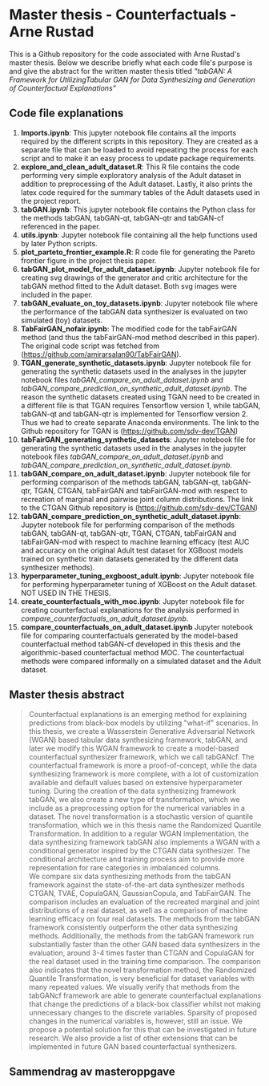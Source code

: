 # Master thesis - Counterfactuals - Arne Rustad


This is a Github repository for the code associated with Arne Rustad's master thesis. Below we describe briefly what each code file's purpose is and give the abstract for the written master thesis titled *"tabGAN: A Framework for UtilizingTabular GAN for Data Synthesizing and Generation of Counterfactual Explanations"*


## Code file explanations

1. **Imports.ipynb**: This jupyter notebook file contains all the imports required by the different scripts in this repository. They are created as a separate file that can be loaded to avoid repeating the process for each script and to make it an easy process to update package requirements.
2. **explore_and_clean_adult_dataset.R**: This R file contains the code performing very simple exploratory analysis of the Adult dataset in addition to preprocessing of the Adult dataset. Lastly, it also prints the latex code required for the summary tables of the Adult datasets used in the project report.
3. **tabGAN.ipynb**: This jupyter notebook file contains the Python class for the methods tabGAN, tabGAN-qt, tabGAN-qtr and tabGAN-cf referenced in the paper.
4. **utils.ipynb**: Jupyter notebook file containing all the help functions used by later Python scripts.
5. **plot_parteto_frontier_example.R**: R code file for generating the Pareto frontier figure in the project thesis paper.
6. **tabGAN_plot_model_for_adult_dataset.ipynb**: Jupyter notebook file for creating svg drawings of the generator and critic architecture for the tabGAN method fitted to the Adult dataset. Both svg images were included in the paper.
7. **tabGAN_evaluate_on_toy_datasets.ipynb**: Jupyter notebook file where the performance of the tabGAN data synthesizer is evaluated on two simulated (toy) datasets.
8. **TabFairGAN_nofair.ipynb**: The modified code for the tabFairGAN method (and thus the tabFairGAN-mod method described in this paper). The original code script was fetched from (https://github.com/amirarsalan90/TabFairGAN).
9. **TGAN_generate_synthetic_datasets.ipynb**: Jupyter notebook file for generating the synthetic datasets used in the analyses in the jupyter notebook files *tabGAN_compare_on_adult_dataset.ipynb* and *tabGAN_compare_prediction_on_synthetic_adult_dataset.ipynb*. The reason the synthetic datasets created using TGAN need to be created in a different file is that TGAN requires Tensorflow version 1, while tabGAN, tabGAN-qt and tabGAN-qtr is implemented for Tensorflow version 2. Thus we had to create separate Anaconda environments. The link to the Github repository for TGAN is (https://github.com/sdv-dev/TGAN)
10. **tabFairGAN_generating_synthetic_datasets**: Jupyter notebook file for generating the synthetic datasets used in the analyses in the jupyter notebook files *tabGAN_compare_on_adult_dataset.ipynb* and *tabGAN_compare_prediction_on_synthetic_adult_dataset.ipynb*.
11. **tabGAN_compare_on_adult_dataset.ipynb**: Jupyter notebook file for performing comparison of the methods tabGAN, tabGAN-qt, tabGAN-qtr, TGAN, CTGAN, tabFairGAN and tabFairGAN-mod with respect to recreation of marginal and pairwise joint column distributions. The link to the CTGAN Github repository is (https://github.com/sdv-dev/CTGAN)
12. **tabGAN_compare_prediction_on_synthetic_adult_dataset.ipynb**: Jupyter notebook file for performing comparison of the methods tabGAN, tabGAN-qt, tabGAN-qtr, TGAN, CTGAN, tabFairGAN and tabFairGAN-mod with respect to machine learning efficacy (test AUC and accuracy on the original Adult test dataset for XGBoost models trained on synthetic train datasets generated by the different data synthesizer methods).
13. **hyperparameter_tuning_exgboost_adult.ipynb**: Jupyter notebook file for performing hyperparameter tuning of XGBoost on the Adult dataset. NOT USED IN THE THESIS.
14. **create_counterfactuals_with_moc.ipynb**: Jupyter notebook file for creating counterfactual explanations for the analysis performed in *compare_counterfactuals_on_adult_dataset.ipynb*.
15. **compare_counterfactuals_on_adult_dataset.ipynb** Jupyter notebook file for comparing counterfactuals generated by the model-based counterfactual method tabGAN-cf developed in this thesis and the algorithmic-based counterfactual method MOC. The counterfactual methods were compared informally on a simulated dataset and the Adult dataset.


## Master thesis abstract

> Counterfactual explanations is an emerging method for explaining predictions from black-box models by utilizing "what-if" scenarios. In this thesis, we create a Wasserstein Generative Adversarial Network (WGAN) based tabular data synthesizing framework, tabGAN, and later we modify this WGAN framework to create a model-based counterfactual synthesizer framework, which we call tabGANcf. The counterfactual framework is more a proof-of-concept, while the data synthesizing framework is more complete, with a lot of customization available and default values based on extensive hyperparameter tuning. During the creation of the data synthesizing framework tabGAN, we also create a new type of transformation, which we include as a preprocessing option for the numerical variables in a dataset. The novel transformation is a stochastic version of quantile transformation, which we in this thesis name the Randomized Quantile Transformation. In addition to a regular WGAN implementation, the data synthesizing framework tabGAN also implements a WGAN with a conditional generator inspired by the CTGAN data synthesizer. The conditional architecture and training process aim to provide more representation for rare categories in imbalanced columns. <br/>
We compare six data synthesizing methods from the tabGAN framework against the state-of-the-art data synthesizer methods CTGAN, TVAE, CopulaGAN, GaussianCopula, and TabFairGAN. The comparison includes an evaluation of the recreated marginal and joint distributions of a real dataset, as well as a comparison of machine learning efficacy on four real datasets. The methods from the tabGAN framework consistently outperform the other data synthesizing methods. Additionally, the methods from the tabGAN framework run substantially faster than the other GAN based data synthesizers in the evaluation, around 3-4 times faster than CTGAN and CopulaGAN for the real dataset used in the training time comparison. The comparison also indicates that the novel transformation method, the Randomized Quantile Transformation, is very beneficial for dataset variables with many repeated values. We visually verify that methods from the tabGANcf framework are able to generate counterfactual explanations that change the predictions of a black-box classifier whilst not making unnecessary changes to the discrete variables. Sparsity of proposed changes in the numerical variables is, however, still an issue. We propose a potential solution for this that can be investigated in future research. We also provide a list of other extensions that can be implemented in future GAN based counterfactual synthesizers.

## Sammendrag av masteroppgave

